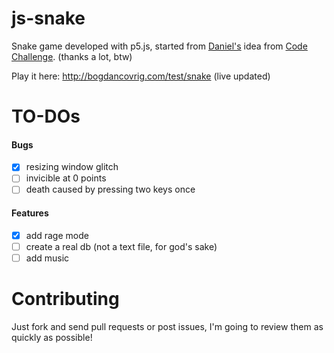 # js-snake
Snake game developed with p5.js, started from [Daniel's](https://www.youtube.com/channel/UCvjgXvBlbQiydffZU7m1_aw) idea from [Code Challenge](https://www.youtube.com/watch?v=AaGK-fj-BAM&t=19s). (thanks a lot, btw)

Play it here: http://bogdancovrig.com/test/snake (live updated)

# TO-DOs
#### Bugs
- [x] resizing window glitch
- [ ] invicible at 0 points
- [ ] death caused by pressing two keys once

#### Features
- [x] add rage mode
- [ ] create a real db (not a text file, for god's sake)
- [ ] add music

# Contributing
Just fork and send pull requests or post issues, I'm going to review them as quickly as possible!
